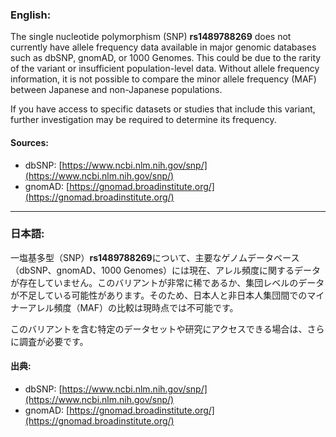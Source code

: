 ### English:
The single nucleotide polymorphism (SNP) **rs1489788269** does not currently have allele frequency data available in major genomic databases such as dbSNP, gnomAD, or 1000 Genomes. This could be due to the rarity of the variant or insufficient population-level data. Without allele frequency information, it is not possible to compare the minor allele frequency (MAF) between Japanese and non-Japanese populations.

If you have access to specific datasets or studies that include this variant, further investigation may be required to determine its frequency.

#### Sources:
- dbSNP: [https://www.ncbi.nlm.nih.gov/snp/](https://www.ncbi.nlm.nih.gov/snp/)
- gnomAD: [https://gnomad.broadinstitute.org/](https://gnomad.broadinstitute.org/)

---

### 日本語:
一塩基多型（SNP）**rs1489788269**について、主要なゲノムデータベース（dbSNP、gnomAD、1000 Genomes）には現在、アレル頻度に関するデータが存在していません。このバリアントが非常に稀であるか、集団レベルのデータが不足している可能性があります。そのため、日本人と非日本人集団間でのマイナーアレル頻度（MAF）の比較は現時点では不可能です。

このバリアントを含む特定のデータセットや研究にアクセスできる場合は、さらに調査が必要です。

#### 出典:
- dbSNP: [https://www.ncbi.nlm.nih.gov/snp/](https://www.ncbi.nlm.nih.gov/snp/)
- gnomAD: [https://gnomad.broadinstitute.org/](https://gnomad.broadinstitute.org/)